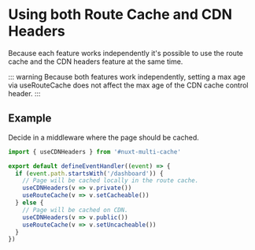 # Using both Route Cache and CDN Headers

Because each feature works independently it's possible to use the route cache
and the CDN headers feature at the same time.

::: warning
Because both features work independently, setting a max age via useRouteCache
does not affect the max age of the CDN cache control header.
:::

## Example

Decide in a middleware where the page should be cached.

```typescript
import { useCDNHeaders } from '#nuxt-multi-cache'

export default defineEventHandler((event) => {
  if (event.path.startsWith('/dashboard')) {
    // Page will be cached locally in the route cache.
    useCDNHeaders(v => v.private())
    useRouteCache(v => v.setCacheable())
  } else {
    // Page will be cached on CDN.
    useCDNHeaders(v => v.public())
    useRouteCache(v => v.setUncacheable())
  }
})
```
